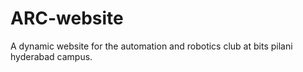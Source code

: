 # ARC-website
A dynamic website for the automation and robotics club at bits pilani hyderabad campus.
